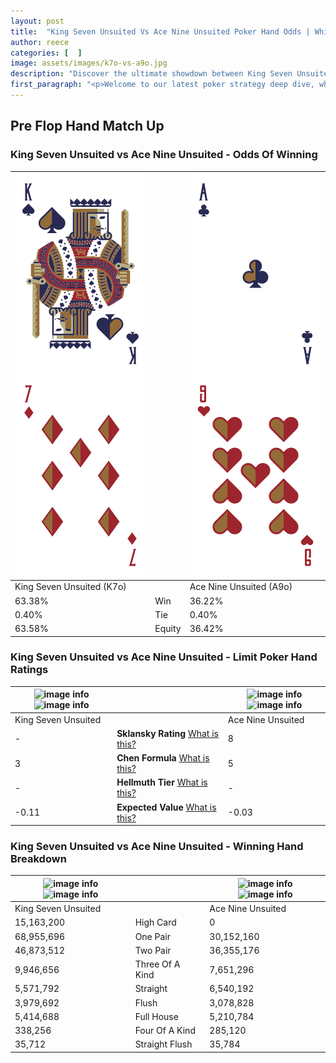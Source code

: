 ```yaml
---
layout: post
title:  "King Seven Unsuited Vs Ace Nine Unsuited Poker Hand Odds | Which Is The Better Hand In Poker? A Complete Guide"
author: reece
categories: [  ]
image: assets/images/k7o-vs-a9o.jpg
description: "Discover the ultimate showdown between King Seven Unsuited and Ace Nine Unsuited in poker! Uncover the odds, strategies, and scenarios where one hand triumphs over the other. Get ready to up your poker game with this thrilling analysis."
first_paragraph: "<p>Welcome to our latest poker strategy deep dive, where we're pitting two distinct hands against each other in a high-stakes showdown: King Seven Unsuited vs Ace Nine Unsuited.</p><p>In the dynamic world of poker, every decision counts, and knowing which hand holds the upper hand is key to your success at the table.</p><p>In this article, we'll dissect these two hands, explore the scenarios where one dominates the other, and equip you with the knowledge to make strategic choices that can tip the odds in your favor.</p><p>Get ready to unravel the intriguing dynamics of these poker hands and elevate your game to new heights.</p>"
---
```




[comment]: # (sp0)

## Pre Flop Hand Match Up

<div class="table hand-ratings" markdown="1"> 



### King Seven Unsuited vs Ace Nine Unsuited - Odds Of Winning


    
| ![image info](assets/images/hand1/k.png) ![image info](assets/images/hand1/7o.png) |  | ![image info](assets/images/hand2/a.png) ![image info](assets/images/hand2/9o.png) |
| -------- | -------- | -------- |
| King Seven Unsuited (K7o) |  | Ace Nine Unsuited (A9o) |
| 63.38% | Win | 36.22% |
| 0.40% | Tie | 0.40% |
| 63.58% | Equity | 36.42% |




[comment]: # (sp1)



### King Seven Unsuited vs Ace Nine Unsuited - Limit Poker Hand Ratings


    
| ![image info](https://www.riverpairs.com/assets/images/hand1/k.png) ![image info](https://www.riverpairs.com/assets/images/hand1/7o.png) |  | ![image info](https://www.riverpairs.com/assets/images/hand2/a.png) ![image info](https://www.riverpairs.com/assets/images/hand2/9o.png) |
| -------- | -------- | -------- |
| King Seven Unsuited |  | Ace Nine Unsuited |
| - | **Sklansky Rating** [What is this?](/sklansky-rating-explained) | 8 |
| 3 | **Chen Formula** [What is this?](/chen-formula-explained) | 5 |
| - | **Hellmuth Tier** [What is this?](/Hellmuth-tier-explained) | - |
| -0.11 | **Expected Value** [What is this?](/expected-value-explained) | -0.03 |




[comment]: # (sp2)



### King Seven Unsuited vs Ace Nine Unsuited - Winning Hand Breakdown


    
| ![image info](https://www.riverpairs.com/assets/images/hand1/k.png) ![image info](https://www.riverpairs.com/assets/images/hand1/7o.png) |  | ![image info](https://www.riverpairs.com/assets/images/hand2/a.png) ![image info](https://www.riverpairs.com/assets/images/hand2/9o.png) |
| -------- | -------- | -------- |
| King Seven Unsuited |  | Ace Nine Unsuited |
| 15,163,200 | High Card | 0 |
| 68,955,696 | One Pair | 30,152,160 |
| 46,873,512 | Two Pair | 36,355,176 |
| 9,946,656 | Three Of A Kind | 7,651,296 |
| 5,571,792 | Straight | 6,540,192 |
| 3,979,692 | Flush | 3,078,828 |
| 5,414,688 | Full House | 5,210,784 |
| 338,256 | Four Of A Kind | 285,120 |
| 35,712 | Straight Flush | 35,784 |




[comment]: # (sp3)



</div>

[comment]: # (sp4)



[comment]: # (sp5)

